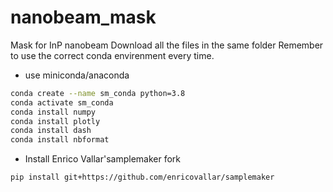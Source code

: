 # nanobeam_mask
Mask for InP nanobeam
Download all the files in the same folder
Remember to use the correct conda envirenment every time. 


- use miniconda/anaconda
```bash
conda create --name sm_conda python=3.8
conda activate sm_conda
conda install numpy
conda install plotly
conda install dash
conda install nbformat
```

- Install Enrico Vallar'samplemaker fork
```bash
pip install git+https://github.com/enricovallar/samplemaker
```
